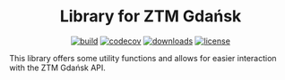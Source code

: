 <div align="center">
<h1>Library for ZTM Gdańsk</h1>

[![build](https://img.shields.io/github/workflow/status/pakut2/ztm-sdk/CI)]()
[![codecov](https://codecov.io/gh/pakut2/ztm-sdk/branch/main/graph/badge.svg?token=LB087ONKKA)](https://codecov.io/gh/pakut2/ztm-sdk)
[![downloads](https://img.shields.io/npm/dw/ztm)](https://www.npmjs.com/package/ztm)
[![license](https://img.shields.io/github/license/pakut2/ztm-sdk)](https://github.com/pakut2/ztm-sdk/blob/main/LICENSE.md)

</div>

This library offers some utility functions and allows for easier interaction with the ZTM Gdańsk API.
